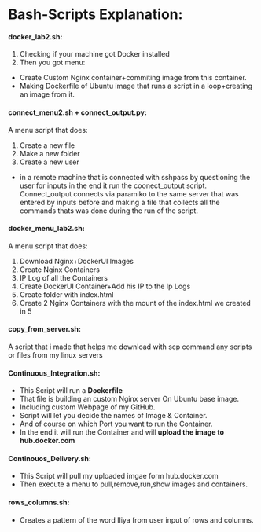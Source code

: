 # Bash-Scripts Explanation:
#### docker_lab2.sh:
1. Checking if your machine got Docker installed
2. Then you got menu:
  * Create Custom Nginx container+commiting image from this container.
  * Making Dockerfile of Ubuntu image that runs a script in a loop+creating an image from it.
  
  
#### connect_menu2.sh + connect_output.py:
A menu script that does:
1. Create a new file
2. Make a new folder
3. Create a new user
* in a remote machine that is connected with sshpass by questioning the user for inputs
  in the end it run the coonect_output script.
  Connect_output connects via paramiko to the same server that was entered by inputs before and making a file that collects all the
  commands thats was done during the run of the script.


#### docker_menu_lab2.sh:
A menu script that does:
1. Download Nginx+DockerUI Images
2. Create Nginx Containers
3. IP Log of all the Containers
4. Create DockerUI Container+Add his IP to the Ip Logs
5. Create folder with index.html
6. Create 2 Nginx Containers with the mount of the index.html we created in 5


#### copy_from_server.sh:
A script that i made that helps me download with scp command any scripts or files from my linux servers

#### Continuous_Integration.sh:
- This Script will run a **Dockerfile**
- That file is building an custom Nginx server
On Ubuntu base image.
- Including custom Webpage of my GitHub.
- Script will let you decide the names of Image & Container.
- And of course on which Port you want to run the Container.
- In the end it will run the Container and will **upload the image to hub.docker.com**


#### Continouos_Delivery.sh:
- This Script will pull my uploaded imgae form hub.docker.com
- Then execute a menu to pull,remove,run,show
images and containers.


#### rows_columns.sh:
- Creates a pattern of the word Iliya from user input of rows and columns.
